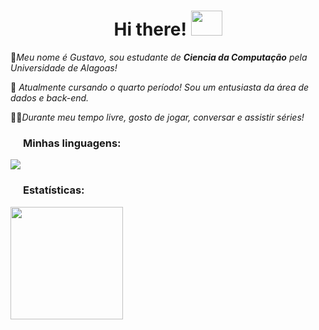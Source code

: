 <h1 align="center"> Hi there! <img src="https://media.giphy.com/media/kwHJyJkrAoAIE/giphy.gif?cid=ecf05e47qigsgluf60vqxr1vuezc5kk6tkks02l55ac3fv2f&ep=v1_stickers_related&rid=giphy.gif&ct=s" style="width:50px;height:40px"/> </h1>

<p>👾<em>Meu nome é Gustavo, sou estudante de <b>Ciencia da Computação</b> pela Universidade de Alagoas!</em></p>
<p>👀<em> Atualmente cursando o quarto período! Sou um entusiasta da área de dados e back-end.</em></p>
<p>😶‍🌫️<em>Durante meu tempo livre, gosto de jogar, conversar e assistir séries!</em></p>

<h3><img src="https://media.giphy.com/media/v1.Y2lkPTc5MGI3NjExNzczaHU0YXMwMmNiaXJkOWxycmN1czJkMzhzd3V4aXVzOW5zdXA1byZlcD12MV9zdGlja2Vyc19zZWFyY2gmY3Q9cw/WFZvB7VIXBgiz3oDXE/giphy.gif" style="width:20px;height:0px"/>Minhas linguagens:</h3>

 <img src="https://img.shields.io/badge/python-3670A0?style=for-the-badge&logo=python&logoColor=ffdd54">

 <h3><img src="https://media.giphy.com/media/v1.Y2lkPTc5MGI3NjExNzczaHU0YXMwMmNiaXJkOWxycmN1czJkMzhzd3V4aXVzOW5zdXA1byZlcD12MV9zdGlja2Vyc19zZWFyY2gmY3Q9cw/WFZvB7VIXBgiz3oDXE/giphy.gif" style="width:20px;height:0px"/>Estatísticas:</h3>

   <div>
  <a href= "https://github.com/gustavopc012"> 
  </a>
    <img height=180px src= https://github-readme-stats.vercel.app/api?username=gustavopc012&show_icons=true&?count_private=true&theme=cobalt&line_&locale=pt-br>
  </div>


